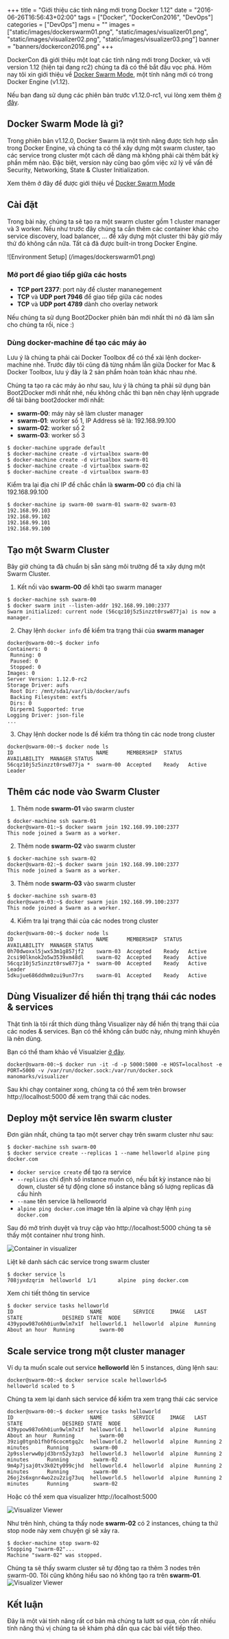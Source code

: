 +++
title = "Giới thiệu các tính năng mới trong Docker 1.12"
date = "2016-06-26T16:56:43+02:00"
tags = ["Docker", "DockerCon2016", "DevOps"]
categories = ["DevOps"]
menu = ""
images = ["static/images/dockerswarm01.png", "static/images/visualizer01.png", "static/images/visualizer02.png", "static/images/visualizer03.png"]
banner = "banners/dockercon2016.png"
+++

DockerCon đã giới thiệu một loạt các tính năng mới trong Docker, và với version 1.12 (hiện tại đang rc2) chúng ta đã có thể bắt đầu vọc phá. Hôm nay tôi xin giới thiệu về [Docker Swarm Mode](https://docs.docker.com/engine/swarm/), một tính năng mới có trong Docker Engine (v1.12).

Nếu bạn đang sử dụng các phiên bản trước v1.12.0-rc1, vui lòng xem thêm [ở đây](https://docs.docker.com/swarm/).


## Docker Swarm Mode là gì?
Trong phiên bản v1.12.0, Docker Swarm là một tính năng được tích hợp sẵn trong Docker Engine, và chúng ta có thể xây dựng một swarm cluster, tạo các service trong cluster một cách dễ dàng mà không phải cài thêm bất kỳ phần mềm nào. Đặc biệt, version này cũng bao gồm việc xử lý về vấn đề Security, Networking, State & Cluster Initialization.

Xem thêm ở đây để được giới thiệu về [Docker Swarm Mode](https://www.youtube.com/watch?v=KC4Ad1DS8xU)

## Cài đặt
Trong bài này, chúng ta sẽ tạo ra một swarm cluster gồm 1 cluster manager và 3 worker. Nếu như trước đây chúng ta cần thêm các container khác cho service discovery, load balancer, ... để xây dựng một cluster thì bây giờ mấy thứ đó không cần nữa. Tất cả đã được built-in trong Docker Engine. 

![Environment Setup]
(/images/dockerswarm01.png)

### Mở port để giao tiếp giữa các hosts
- **TCP port 2377**: port này để cluster mananegement
- **TCP** và **UDP port 7946** để giao tiếp giữa các nodes
- **TCP** và **UDP port 4789** dành cho overlay network

Nếu chúng ta sử dụng Boot2Docker phiên bản mới nhất thì nó đã làm sẵn cho chúng ta rồi, nice :)

### Dùng docker-machine để tạo các máy ảo
Lưu ý là chúng ta phải cài Docker Toolbox để có thể xài lệnh docker-machine nhé. Trước đây tôi cũng đã từng nhầm lẫn giữa Docker for Mac & Docker Toolbox, lưu ý đây là 2 sản phẩm hoàn toàn khác nhau nhé.

Chúng ta tạo ra các máy ảo như sau, lưu ý là chúng ta phải sử dụng bản Boot2Docker mới nhất nhé, nếu không chắc thì bạn nên chạy lệnh upgrade để tải bảng boot2docker mới nhất:

* **swarm-00**: máy này sẽ làm cluster manager
* **swarm-01**: worker số 1, IP Address sẽ là: 192.168.99.100
* **swarm-02**: worker số 2
* **swarm-03**: worker số 3

```
$ docker-machine upgrade default
$ docker-machine create -d virtualbox swarm-00
$ docker-machine create -d virtualbox swarm-01
$ docker-machine create -d virtualbox swarm-02
$ docker-machine create -d virtualbox swarm-03
```

Kiểm tra lại địa chỉ IP để chắc chắn là **swarm-00** có địa chỉ là 192.168.99.100

```
$ docker-machine ip swarm-00 swarm-01 swarm-02 swarm-03
192.168.99.103
192.168.99.102
192.168.99.101
192.168.99.100
```

## Tạo một Swarm Cluster
Bây giờ chúng ta đã chuẩn bị sẵn sàng môi trường để ta xây dựng một Swarm Cluster.

1. Kết nối vào **swarm-00** để khởi tạo swarm manager
```
$ docker-machine ssh swarm-00
$ docker swarm init --listen-addr 192.168.99.100:2377
Swarm initialized: current node (56cqz10j5z5inzzt0rsw877ja) is now a manager.
```

2. Chạy lệnh ```docker info``` để kiểm tra trạng thái của **swarm manager**
```
docker@swarm-00:~$ docker info
Containers: 0
 Running: 0
 Paused: 0
 Stopped: 0
Images: 0
Server Version: 1.12.0-rc2
Storage Driver: aufs
 Root Dir: /mnt/sda1/var/lib/docker/aufs
 Backing Filesystem: extfs
 Dirs: 0
 Dirperm1 Supported: true
Logging Driver: json-file
...
```

3. Chạy lệnh docker node ls để kiểm tra thông tin các node trong cluster
```
docker@swarm-00:~$ docker node ls
ID                           NAME      MEMBERSHIP  STATUS  AVAILABILITY  MANAGER STATUS
56cqz10j5z5inzzt0rsw877ja *  swarm-00  Accepted    Ready   Active        Leader
```

## Thêm các node vào Swarm Cluster
1. Thêm node **swarm-01** vào swarm cluster
```
$ docker-machine ssh swarm-01
docker@swarm-01:~$ docker swarm join 192.168.99.100:2377
This node joined a Swarm as a worker.
```

2. Thêm node **swarm-02** vào swarm cluster
```
$ docker-machine ssh swarm-02
docker@swarm-02:~$ docker swarm join 192.168.99.100:2377
This node joined a Swarm as a worker.
```

3. Thêm node **swarm-03** vào swarm cluster
```
$ docker-machine ssh swarm-03
docker@swarm-03:~$ docker swarm join 192.168.99.100:2377
This node joined a Swarm as a worker.
```

4. Kiểm tra lại trạng thái của các nodes trong cluster
```
docker@swarm-00:~$ docker node ls
ID                           NAME      MEMBERSHIP  STATUS  AVAILABILITY  MANAGER STATUS
0h70dwoxxl5jwx53m1g857jf2    swarm-03  Accepted    Ready   Active        
2csi90lknok2o5w3539xm48dl    swarm-02  Accepted    Ready   Active        
56cqz10j5z5inzzt0rsw877ja *  swarm-00  Accepted    Ready   Active        Leader
5dkujue686ddhm0zui9un77rs    swarm-01  Accepted    Ready   Active 
```

## Dùng Visualizer để hiển thị trạng thái các nodes & services
Thật tình là tôi rất thích dùng thằng Visualizer này để hiển thị trạng thái của các nodes & services. Bạn có thể không cần bước này, nhưng mình khuyên là nên dùng.

Bạn có thể tham khảo về Visualzier [ở đây](https://github.com/ManoMarks/docker-swarm-visualizer).
```
docker@swarm-00:~$ docker run -it -d -p 5000:5000 -e HOST=localhost -e PORT=5000 -v /var/run/docker.sock:/var/run/docker.sock manomarks/visualizer
```

Sau khi chạy container xong, chúng ta có thể xem trên browser http://localhost:5000 để xem trạng thái các nodes. 

## Deploy một service lên swarm cluster
Đơn giản nhất, chúng ta tạo một server chạy trên swarm cluster như sau:
```
$ docker-machine ssh swarm-00
$ docker service create --replicas 1 --name helloworld alpine ping docker.com
```

* ```docker service create``` để tạo ra service
* ```--replicas``` chỉ định số instance muốn có, nếu bất kỳ instance nào bị down, cluster sẽ tự động clone số instance bằng số lượng replicas đã cấu hình
* ```--name``` tên service là helloworld
* ```alpine ping docker.com``` image tên là alpine và chạy lệnh ```ping docker.com```

Sau đó mở trình duyệt và truy cập vào http://localhost:5000 chúng ta sẽ thấy một container như trong hình.

![Container in visualizer](/images/visualizer01.png)

Liệt kê danh sách các service trong swarm cluster
```
$ docker service ls
708jyxdzqrim  helloworld  1/1       alpine  ping docker.com
```

Xem chi tiết thông tin service
```
$ docker service tasks helloworld
ID                         NAME          SERVICE     IMAGE   LAST STATE             DESIRED STATE  NODE
439ypow987o6h0iun9wlm7x1f  helloworld.1  helloworld  alpine  Running About an hour  Running        swarm-00
```

## Scale service trong một cluster manager
Ví dụ ta muốn scale out service **helloworld** lên 5 instances, dùng lệnh sau:
```
docker@swarm-00:~$ docker service scale helloworld=5
helloworld scaled to 5
```

Chúng ta xem lại danh sách service để kiểm tra xem trạng thái các service
```
docker@swarm-00:~$ docker service tasks helloworld
ID                         NAME          SERVICE     IMAGE   LAST STATE             DESIRED STATE  NODE
439ypow987o6h0iun9wlm7x1f  helloworld.1  helloworld  alpine  Running About an hour  Running        swarm-00
39zig0tgnb1fh0f6cocmtgq2c  helloworld.2  helloworld  alpine  Running 2 minutes      Running        swarm-00
2p9sslerww0pjd3brn52y3zp3  helloworld.3  helloworld  alpine  Running 2 minutes      Running        swarm-02
9m4p7jsaj0tv3k02ty099cjhd  helloworld.4  helloworld  alpine  Running 2 minutes      Running        swarm-00
26oj2s6xgnr4wo2zu2zig73uq  helloworld.5  helloworld  alpine  Running 2 minutes      Running        swarm-02
```

Hoặc có thể xem qua visualizer http://localhost:5000

![Visualizer Viewer](/images/visualizer02.png)

Như trên hình, chúng ta thấy node **swarm-02** có 2 instances, chúng ta thử stop node này xem chuyện gì sẽ xảy ra.
```
$ docker-machine stop swarm-02
Stopping "swarm-02"...
Machine "swarm-02" was stopped.
```

Chúng ta sẽ thấy swarm cluster sẽ tự động tạo ra thêm 3 nodes trên swarm-00. Tôi cũng không hiểu sao nó không tạo ra trên **swarm-01**.
![Visualizer Viewer](/images/visualizer03.png)

## Kết luận
Đây là một vài tính năng rất cơ bản mà chúng ta lướt sơ qua, còn rất nhiều tính năng thú vị chúng ta sẽ khám phá dần qua các bài viết tiếp theo.